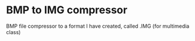 # BMP to IMG compressor
BMP file compressor to a format I have created, called .IMG (for multimedia class)
